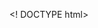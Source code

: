 <! DOCTYPE html>
<html lang="ru">
<style>

body{
    padding: 30px;
    font-family: Arial, "Helvetica neue", Helevetica, sans-serif;
}
    
    <div>
        <div class="block">
        
        <div class="block_1">
            .block_1
        </div>
        <div class="block_2">
            .block_2
        </div>
        <div class="block_3">
            .block_3
        </div>
    </div>
           
.block-{
    border: 5px-solid-red;
    max-width: 800px;
    margin: 0px auto;
    heght: 800px;
}
.block div{
    line-height: 50px;
    font-size: 18px;
    font-weight: 700;
    text-aligh: cneter;
}
.block_1{
    background-color: #ece89d;
}
.block_2{
    background-color: #5e5373;
    color: #fff;
    position: relative;
    left:50px;
    top:60px;
    right:70px;
    bottom:100px;
    z-index: 0;
}
.block_3{
    blockground: #18b5a4;
}
</style>
</html>
